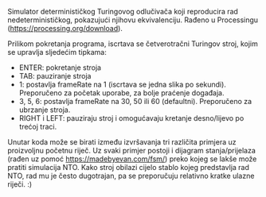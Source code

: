 Simulator determinističkog Turingovog odlučivača koji reproducira rad nedeterminističkog, pokazujući njihovu ekvivalenciju.
Rađeno u Processingu (https://processing.org/download).

Prilikom pokretanja programa, iscrtava se četverotračni Turingov stroj, kojim se upravlja sljedećim tipkama:
- ENTER: pokretanje stroja
- TAB: pauziranje stroja
- 1: postavlja frameRate na 1 (iscrtava se jedna slika po sekundi).\
  Preporučeno za početak uporabe, za bolje praćenje događaja.
- 3, 5, 6: postavlja frameRate na 30, 50 ili 60 (defaultni). Preporučeno za ubrzanje stroja.
- RIGHT i LEFT: pauziraju stroj i omogućavaju kretanje desno/lijevo po trećoj traci.

Unutar koda može se birati između izvršavanja tri različita primjera uz proizvoljnu početnu riječ.
Uz svaki primjer postoji i dijagram stanja/prijelaza (rađen uz pomoć https://madebyevan.com/fsm/) preko kojeg se lakše može pratiti simulacija NTO.
Kako stroj obilazi cijelo stablo kojeg predstavlja rad NTO, rad mu je često dugotrajan,
pa se preporučuju relativno kratke ulazne riječi. :)
